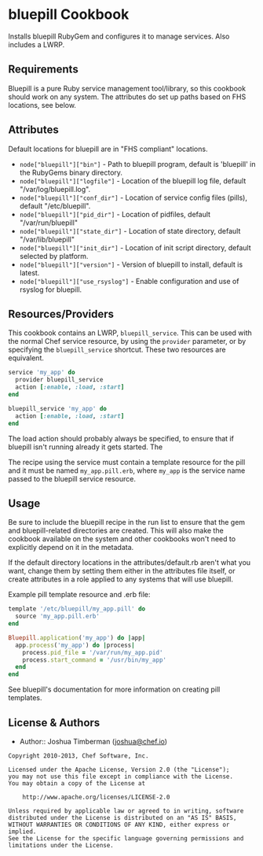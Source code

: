bluepill Cookbook
=================
Installs bluepill RubyGem and configures it to manage services. Also includes a LWRP.


Requirements
------------
Bluepill is a pure Ruby service management tool/library, so this cookbook should work on any system. The attributes do set up paths based on FHS locations, see below.


Attributes
----------
Default locations for bluepill are in "FHS compliant" locations.

* `node["bluepill"]["bin"]` - Path to bluepill program, default is 'bluepill' in the RubyGems binary directory.
* `node["bluepill"]["logfile"]` - Location of the bluepill log file, default "/var/log/bluepill.log".
* `node["bluepill"]["conf_dir"]` - Location of service config files (pills), default "/etc/bluepill".
* `node["bluepill"]["pid_dir"]` - Location of pidfiles, default "/var/run/bluepill"
* `node["bluepill"]["state_dir"]` - Location of state directory, default "/var/lib/bluepill"
* `node["bluepill"]["init_dir"]` - Location of init script directory, default selected by platform.
* `node["bluepill"]["version"]` - Version of bluepill to install, default is latest.
* `node["bluepill"]["use_rsyslog"]` - Enable configuration and use of rsyslog for bluepill.


Resources/Providers
-------------------
This cookbook contains an LWRP, `bluepill_service`. This can be used with the normal Chef service resource, by using the `provider` parameter, or by specifying the `bluepill_service` shortcut. These two resources are equivalent.

```ruby
service 'my_app' do
  provider bluepill_service
  action [:enable, :load, :start]
end

bluepill_service 'my_app' do
  action [:enable, :load, :start]
end
```

The load action should probably always be specified, to ensure that if bluepill isn't running already it gets started. The

The recipe using the service must contain a template resource for the pill and it must be named `my_app.pill.erb`, where `my_app` is the service name passed to the bluepill service resource.


Usage
-----
Be sure to include the bluepill recipe in the run list to ensure that the gem and bluepill-related directories are created. This will also make the cookbook available on the system and other cookbooks won't need to explicitly depend on it in the metadata.

If the default directory locations in the attributes/default.rb aren't what you want, change them by setting them either in the attributes file itself, or create attributes in a role applied to any systems that will use bluepill.

Example pill template resource and .erb file:

```ruby
template '/etc/bluepill/my_app.pill' do
  source 'my_app.pill.erb'
end

Bluepill.application('my_app') do |app|
  app.process('my_app') do |process|
    process.pid_file = '/var/run/my_app.pid'
    process.start_command = '/usr/bin/my_app'
  end
end
```

See bluepill's documentation for more information on creating pill templates.


License & Authors
-----------------
- Author:: Joshua Timberman (<joshua@chef.io>)

```text
Copyright 2010-2013, Chef Software, Inc.

Licensed under the Apache License, Version 2.0 (the "License");
you may not use this file except in compliance with the License.
You may obtain a copy of the License at

    http://www.apache.org/licenses/LICENSE-2.0

Unless required by applicable law or agreed to in writing, software
distributed under the License is distributed on an "AS IS" BASIS,
WITHOUT WARRANTIES OR CONDITIONS OF ANY KIND, either express or implied.
See the License for the specific language governing permissions and
limitations under the License.
```
